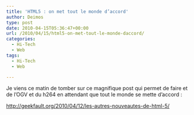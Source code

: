 ```yaml
---
title: 'HTML5 : on met tout le monde d’accord'
author: Deimos
type: post
date: 2010-04-15T05:36:47+00:00
url: /2010/04/15/html5-on-met-tout-le-monde-daccord/
categories:
  - Hi-Tech
  - Web
tags:
  - Hi-Tech
  - Web

---
```


Je viens ce matin de tomber sur ce magnifique post qui permet de faire et de l’OGV et du h264 en attendant que tout le monde se mette d’accord :
 
<http://geekfault.org/2010/04/12/les-autres-nouveautes-de-html-5/>
